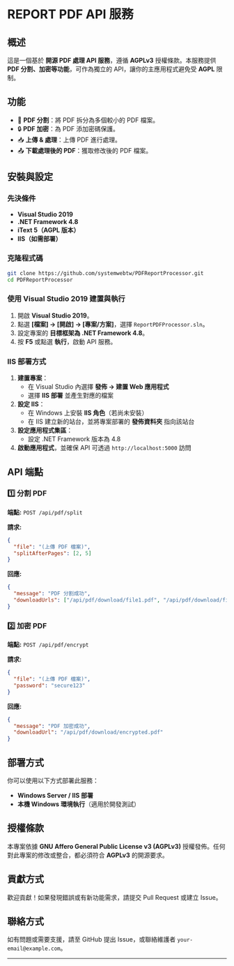 # REPORT PDF API 服務

## 概述

這是一個基於 **開源 PDF 處理 API 服務**，遵循 **AGPLv3** 授權條款。本服務提供 **PDF 分割、加密等功能**，可作為獨立的 API，讓你的主應用程式避免受 **AGPL** 限制。

## 功能

- 📄 **PDF 分割**：將 PDF 拆分為多個較小的 PDF 檔案。
- 🔒 **PDF 加密**：為 PDF 添加密碼保護。
- 📥 **上傳 & 處理**：上傳 PDF 進行處理。
- 📤 **下載處理後的 PDF**：獲取修改後的 PDF 檔案。

## 安裝與設定

### 先決條件

- **Visual Studio 2019**
- **.NET Framework 4.8**
- **iText 5（AGPL 版本）**
- **IIS（如需部署）**

### 克隆程式碼

```bash
git clone https://github.com/systemwebtw/PDFReportProcessor.git
cd PDFReportProcessor
```

### 使用 Visual Studio 2019 建置與執行

1. 開啟 **Visual Studio 2019**。
2. 點選 **[檔案] -> [開啟] -> [專案/方案]**，選擇 `ReportPDFProcessor.sln`。
3. 設定專案的 **目標框架為 .NET Framework 4.8**。
4. 按 **F5** 或點選 **執行**，啟動 API 服務。

### IIS 部署方式

1. **建置專案**：
   - 在 Visual Studio 內選擇 **發佈 -> 建置 Web 應用程式**
   - 選擇 **IIS 部署** 並產生對應的檔案
2. **設定 IIS**：
   - 在 Windows 上安裝 **IIS 角色**（若尚未安裝）
   - 在 IIS 建立新的站台，並將專案部署的 **發佈資料夾** 指向該站台
3. **設定應用程式集區**：
   - 設定 .NET Framework 版本為 4.8
4. **啟動應用程式**，並確保 API 可透過 `http://localhost:5000` 訪問

## API 端點

### 1️⃣ 分割 PDF

**端點:** `POST /api/pdf/split`

**請求:**

```json
{
  "file": "(上傳 PDF 檔案)",
  "splitAfterPages": [2, 5]
}
```

**回應:**

```json
{
  "message": "PDF 分割成功",
  "downloadUrls": ["/api/pdf/download/file1.pdf", "/api/pdf/download/file2.pdf"]
}
```

### 2️⃣ 加密 PDF

**端點:** `POST /api/pdf/encrypt`

**請求:**

```json
{
  "file": "(上傳 PDF 檔案)",
  "password": "secure123"
}
```

**回應:**

```json
{
  "message": "PDF 加密成功",
  "downloadUrl": "/api/pdf/download/encrypted.pdf"
}
```

## 部署方式

你可以使用以下方式部署此服務：

- **Windows Server / IIS 部署**
- **本機 Windows 環境執行**（適用於開發測試）

## 授權條款

本專案依據 **GNU Affero General Public License v3 (AGPLv3)** 授權發佈。任何對此專案的修改或整合，都必須符合 **AGPLv3** 的開源要求。

## 貢獻方式

歡迎貢獻！如果發現錯誤或有新功能需求，請提交 Pull Request 或建立 Issue。

## 聯絡方式

如有問題或需要支援，請至 GitHub 提出 Issue，或聯絡維護者 `your-email@example.com`。

---
